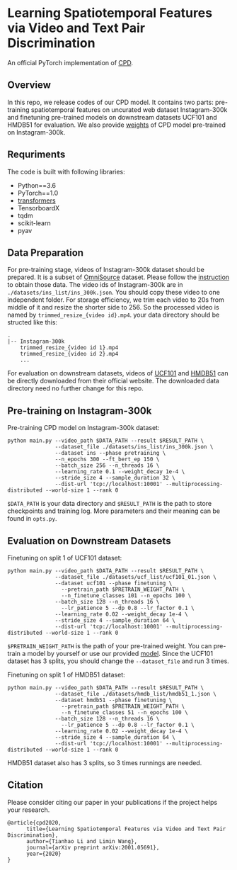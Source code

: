 # Learning Spatiotemporal Features via Video and Text Pair Discrimination
An official PyTorch implementation of [CPD](https://arxiv.org/abs/2001.05691).
## Overview
In this repo, we release codes of our CPD model. It contains two parts: pre-training spatiotemporal features on uncurated web dataset Instagram-300k and finetuning pre-trained models on downstream datasets UCF101 and HMDB51 for evaluation. We also provide [weights](https://drive.google.com/file/d/1itG7_rdSMwVRmdiD9BJwkfzz1eV1AZ_i/view?usp=sharing) of CPD model pre-trained on Instagram-300k.
## Requriments
The code is built with following libraries:

- Python==3.6
- PyTorch==1.0
- [transformers](https://github.com/huggingface/transformers)
- TensorboardX
- tqdm
- scikit-learn
- pyav
## Data Preparation
For pre-training stage, videos of Instagram-300k dataset should be prepared. It is a subset of [OmniSource](https://arxiv.org/abs/2003.13042) dataset. Please follow the [instruction](https://github.com/open-mmlab/mmaction2/blob/master/tools/data/omnisource/README.md) to obtain those data. The video ids of Instagram-300k are in `./datasets/ins_list/ins_300k.json`. You should copy these video to one independent folder. For storage efficiency, we trim each video to 20s from middle of it and resize the shorter side to 256. So the processed video is named by `trimmed_resize_{video id}.mp4`. your data directory should be structed like this:

```
.
|-- Instagram-300k
    trimmed_resize_{video id 1}.mp4
    trimmed_resize_{video id 2}.mp4
    ...
```

For evaluation on downstream datasets, videos of [UCF101](https://www.crcv.ucf.edu/data/UCF101.php) and [HMDB51](https://serre-lab.clps.brown.edu/resource/hmdb-a-large-human-motion-database/) can be directly downloaded from their official website. The downloaded data directory need no further change for this repo.

## Pre-training on Instagram-300k
Pre-training CPD model on Instagram-300k dataset:

```
python main.py --video_path $DATA_PATH --result $RESULT_PATH \
               --dataset_file ./datasets/ins_list/ins_300k.json \
               --dataset ins --phase pretraining \
               --n_epochs 300 --ft_bert_ep 150 \
               --batch_size 256 --n_threads 16 \
               --learning_rate 0.1 --weight_decay 1e-4 \
               --stride_size 4 --sample_duration 32 \
               --dist-url 'tcp://localhost:10001' --multiprocessing-distributed --world-size 1 --rank 0
```

`$DATA_PATH` is your data directory and `$RESULT_PATH` is the path to store checkpoints and training log. More parameters and their meaning can be found in `opts.py`.

## Evaluation on Downstream Datasets
Finetuning on split 1 of UCF101 dataset:

```
python main.py --video_path $DATA_PATH --result $RESULT_PATH \
               --dataset_file ./datasets/ucf_list/ucf101_01.json \
               --dataset ucf101 --phase finetuning \
	             --pretrain_path $PRETRAIN_WEIGHT_PATH \
	             --n_finetune_classes 101 --n_epochs 100 \
               --batch_size 128 --n_threads 16 \
	             --lr_patience 5 --dp 0.8 --lr_factor 0.1 \
               --learning_rate 0.02 --weight_decay 1e-4 \
               --stride_size 4 --sample_duration 64 \
               --dist-url 'tcp://localhost:10001' --multiprocessing-distributed --world-size 1 --rank 0
```

`$PRETRAIN_WEIGHT_PATH` is the path of your pre-trained weight. You can pre-train a model by yourself or use our provided [model](https://drive.google.com/file/d/1itG7_rdSMwVRmdiD9BJwkfzz1eV1AZ_i/view?usp=sharing). Since the UCF101 dataset has 3 splits, you should change the `--dataset_file` and run 3 times.

Finetuning on split 1 of HMDB51 dataset:

```
python main.py --video_path $DATA_PATH --result $RESULT_PATH \
               --dataset_file ./datasets/hmdb_list/hmdb51_1.json \
               --dataset hmdb51 --phase finetuning \
	             --pretrain_path $PRETRAIN_WEIGHT_PATH \
	             --n_finetune_classes 51 --n_epochs 100 \
               --batch_size 128 --n_threads 16 \
	             --lr_patience 5 --dp 0.8 --lr_factor 0.1 \
               --learning_rate 0.02 --weight_decay 1e-4 \
               --stride_size 4 --sample_duration 64 \
               --dist-url 'tcp://localhost:10001' --multiprocessing-distributed --world-size 1 --rank 0
```

HMDB51 dataset also has 3 splits, so 3 times runnings are needed.

## Citation
Please consider citing our paper in your publications if the project helps your research.
```
@article{cpd2020,
      title={Learning Spatiotemporal Features via Video and Text Pair Discrimination}, 
      author={Tianhao Li and Limin Wang},
      journal={arXiv preprint arXiv:2001.05691},
      year={2020}
}
```